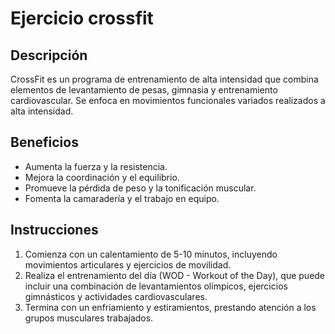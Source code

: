 # Ejercicio crossfit

## Descripción
CrossFit es un programa de entrenamiento de alta intensidad que combina elementos de levantamiento de pesas, gimnasia y entrenamiento cardiovascular. Se enfoca en movimientos funcionales variados realizados a alta intensidad.

## Beneficios
- Aumenta la fuerza y la resistencia.
- Mejora la coordinación y el equilibrio.
- Promueve la pérdida de peso y la tonificación muscular.
- Fomenta la camaradería y el trabajo en equipo.

## Instrucciones
1. Comienza con un calentamiento de 5-10 minutos, incluyendo movimientos articulares y ejercicios de movilidad.
2. Realiza el entrenamiento del día (WOD - Workout of the Day), que puede incluir una combinación de levantamientos olímpicos, ejercicios gimnásticos y actividades cardiovasculares.
3. Termina con un enfriamiento y estiramientos, prestando atención a los grupos musculares trabajados.